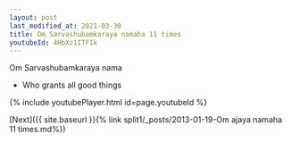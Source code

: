 ```yaml
---
layout: post
last_modified_at: 2021-03-30
title: Om Sarvashubamkaraya namaha 11 times
youtubeId: 4HbXz1ITFIk
---
```

 
 
Om Sarvashubamkaraya nama 
 
 -  Who grants all good things 
 
  
 
  
 
 
 
 
 
 


{% include youtubePlayer.html id=page.youtubeId %}
 
[Next]({{ site.baseurl }}{% link  split1/_posts/2013-01-19-Om ajaya namaha 11 times.md%})
 
